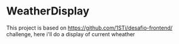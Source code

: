 # WeatherDisplay
This project is based on https://github.com/1STi/desafio-frontend/ challenge, here i'll do a display of current wheather
